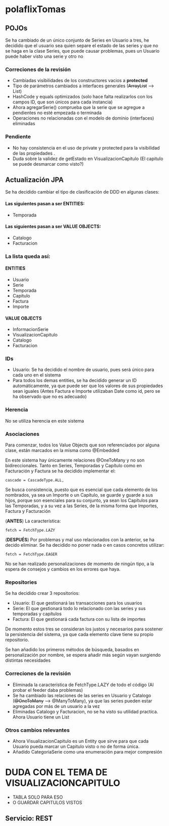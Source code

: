# polaflixTomas

## POJOs

Se ha cambiado de un único conjunto de Series en Usuario a tres, he decidido que el usuario sea quien separe el estado de las series y que no se haga en la clase Series, que puede causar problemas, pues un Usuario puede haber visto una serie y otro no

### Correciones de la revisión

- Cambiadas visibilidades de los constructores vacios a **protected**
- Tipo de parámetros cambiados a interfaces generales (~~ArrayList~~ --> List)
- HashCode y equals optimizados (solo hace falta realizarlos con los campos ID, que son únicos para cada instancia)
- Ahora agregarSerie() comprueba que la serie que se agregue a pendientes no esté empezada o terminada
- Operaciones no relacionadas con el modelo de dominio (interfaces) eliminadas

### Pendiente

- No hay consistencia en el uso de private y protected para la visibilidad de las propiedades .
- Duda sobre la validez de getEstado en VisualizacionCapitulo (El capitulo se puede desmarcar como visto?)

## Actualización JPA

Se ha decidido cambiar el tipo de clasificación de DDD en algunas clases:

#### Las siguientes pasan a ser ENTITIES:

- Temporada

#### Las siguientes pasan a ser VALUE OBJECTS:

- Catalogo
- Facturacion

### La lista queda así:

#### ENTITIES

- Usuario
- Serie
- Temporada
- Capitulo
- Factura
- Importe

#### VALUE OBJECTS

- InformacionSerie
- VisualizacionCapitulo
- Catalogo
- Facturacion

### IDs

- Usuario: Se ha decidido el nombre de usuario, pues será único para cada uno en el sistema
- Para todos los demas entities, se ha decidido generar un ID automáticamente, ya que puede ser que los valores de sus propiedades sean iguales (Antes Factura e Importe utilizaban Date como id, pero se ha observado que no es adecuado)

### Herencia

No se utiliza herencia en este sistema

### Asociaciones

Para comenzar, todos los Value Objects que son referenciados por alguna clase, están marcados en la misma como @Embedded

En este sistema hay únicamente relaciones @OneToMany y no son bidireccionales.
Tanto en Series, Temporadas y Capítulo como en Facturación y Factura se ha decidido implementar el:

```
cascade = CascadeType.ALL,
```

Se busca consistencia, puesto que es esencial que cada elemento de los nombrados, ya sea un Importe o un Capítulo, se guarde y guarde a sus hijos, porque son esenciales para su conjunto, ya sean los Capítulos para las Temporadas, y a su vez a las Series, de la misma forma que Importes, Factura y Facturación

(**ANTES**) La característica:

```
fetch = FetchType.LAZY
```

(**DESPUÉS**) Por problemas y mal uso relacionados con la anterior, se ha decido eliminar. Se ha decidido no poner nada o en casos concretos utilizar:

```
fetch = FetchType.EAGER
```

No se han realizado personalizaciones de momento de ningún tipo, a la espera de consejos y cambios en los errores que haya.

### Repositories

Se ha decidido crear 3 repositorios:

- Usuario: El que gestionará las transacciones para los usuarios
- Serie: El que gestionará todo lo relacionado con las series y sus temporadas y capítulos
- Factura: El que gestionará cada factura con su lista de importes

De momento estos tres se consideran los justos y necesarios para sostener la persistencia del sistema, ya que cada elemento clave tiene su propio repositorio.

Se han añadido los primeros métodos de búsqueda, basados en personalización por nombre, se espera añadir más según vayan surgiendo distintas necesidades


### Correciones de la revisión

- Eliminada la característica de FetchType.LAZY de todo el código (Al probar el feeder daba problemas)
- Se ha cambiado las relaciones de las series en Usuario y Catalogo (~~@OneToMany~~ --> @ManyToMany), ya que las series pueden estar agregadas por más de un usuario a la vez
- Eliminadas Catalogo y Facturacion, no se ha visto su utilidad practica. Ahora Usuario tiene un List<Factura>

### Otros cambios relevantes

- Ahora VisualizacionCapitulo es un Entity que sirve para que cada Usuario pueda marcar un Capitulo visto o no de forma única. 
- Añadido CategoriaSerie como una enumeración para mejor compresión

# DUDA CON EL TEMA DE VISUALIZACIONCAPITULO

- TABLA SOLO PARA ESO
- O GUARDAR CAPITULOS VISTOS

## Servicio: REST

